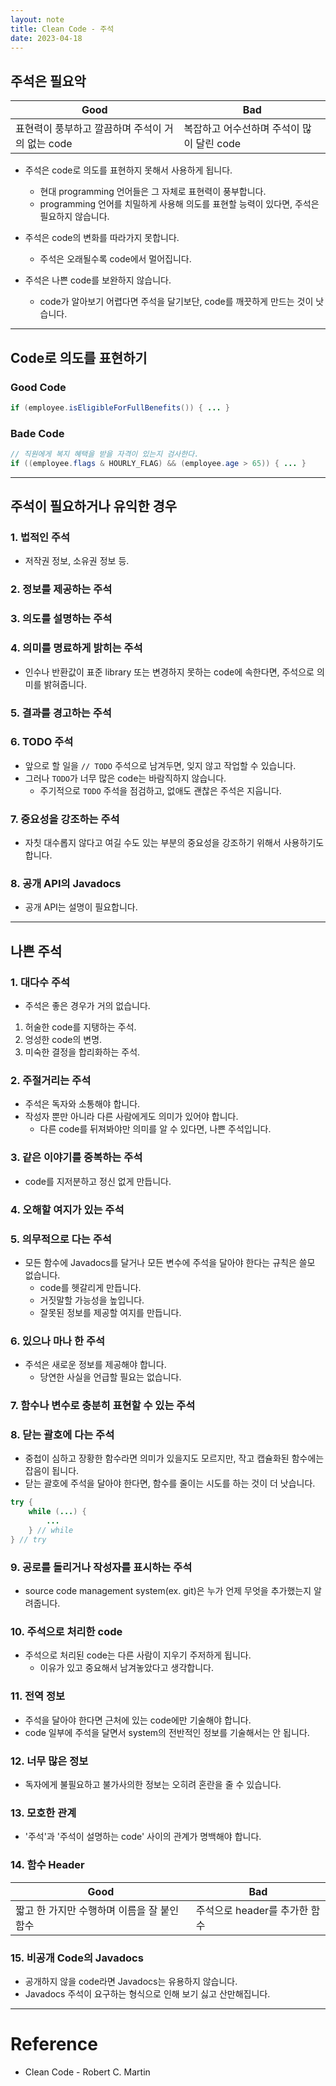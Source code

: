 ```yaml
---
layout: note
title: Clean Code - 주석
date: 2023-04-18
---
```





## 주석은 필요악

| Good | Bad |
| - | - |
| 표현력이 풍부하고 깔끔하며 주석이 거의 없는 code | 복잡하고 어수선하며 주석이 많이 달린 code |

- 주석은 code로 의도를 표현하지 못해서 사용하게 됩니다.
    - 현대 programming 언어들은 그 자체로 표현력이 풍부합니다.
    - programming 언어를 치밀하게 사용해 의도를 표현할 능력이 있다면, 주석은 필요하지 않습니다.

- 주석은 code의 변화를 따라가지 못합니다.
    - 주석은 오래될수록 code에서 멀어집니다.

- 주석은 나쁜 code를 보완하지 않습니다.
    - code가 알아보기 어렵다면 주석을 달기보단, code를 깨끗하게 만드는 것이 낫습니다.




---




## Code로 의도를 표현하기

### Good Code

```java
if (employee.isEligibleForFullBenefits()) { ... }
```

### Bade Code

```java
// 직원에게 복지 혜택을 받을 자격이 있는지 검사한다.
if ((employee.flags & HOURLY_FLAG) && (employee.age > 65)) { ... }
```




---




## 주석이 필요하거나 유익한 경우


### 1. 법적인 주석

- 저작권 정보, 소유권 정보 등.


### 2. 정보를 제공하는 주석


### 3. 의도를 설명하는 주석


### 4. 의미를 명료하게 밝히는 주석

- 인수나 반환값이 표준 library 또는 변경하지 못하는 code에 속한다면, 주석으로 의미를 밝혀줍니다.


### 5. 결과를 경고하는 주석


### 6. TODO 주석

- 앞으로 할 일을 `// TODO` 주석으로 남겨두면, 잊지 않고 작업할 수 있습니다.
- 그러나 `TODO`가 너무 많은 code는 바람직하지 않습니다.
    - 주기적으로 `TODO` 주석을 점검하고, 없애도 괜찮은 주석은 지웁니다.


### 7. 중요성을 강조하는 주석

- 자칫 대수롭지 않다고 여길 수도 있는 부분의 중요성을 강조하기 위해서 사용하기도 합니다.


### 8. 공개 API의 Javadocs

- 공개 API는 설명이 필요합니다.




---




## 나쁜 주석


### 1. 대다수 주석

- 주석은 좋은 경우가 거의 없습니다.

1. 허술한 code를 지탱하는 주석.
2. 엉성한 code의 변명.
3. 미숙한 결정을 합리화하는 주석.


### 2. 주절거리는 주석

- 주석은 독자와 소통해야 합니다.
- 작성자 뿐만 아니라 다른 사람에게도 의미가 있어야 합니다.
    - 다른 code를 뒤져봐야만 의미를 알 수 있다면, 나쁜 주석입니다.


### 3. 같은 이야기를 중복하는 주석

- code를 지저분하고 정신 없게 만듭니다.


### 4. 오해할 여지가 있는 주석


### 5. 의무적으로 다는 주석

- 모든 함수에 Javadocs를 달거나 모든 변수에 주석을 달아야 한다는 규칙은 쓸모 없습니다.
    - code를 헷갈리게 만듭니다.
    - 거짓말할 가능성을 높입니다.
    - 잘못된 정보를 제공할 여지를 만듭니다.


### 6. 있으나 마나 한 주석

- 주석은 새로운 정보를 제공해야 합니다.
    - 당연한 사실을 언급할 필요는 없습니다.


### 7. 함수나 변수로 충분히 표현할 수 있는 주석


### 8. 닫는 괄호에 다는 주석

- 중첩이 심하고 장황한 함수라면 의미가 있을지도 모르지만, 작고 캡슐화된 함수에는 잡음이 됩니다.
- 닫는 괄호에 주석을 달아야 한다면, 함수를 줄이는 시도를 하는 것이 더 낫습니다.

```java
try {
    while (...) {
        ...
    } // while
} // try
```


### 9. 공로를 돌리거나 작성자를 표시하는 주석

- source code management system(ex. git)은 누가 언제 무엇을 추가했는지 알려줍니다.


### 10. 주석으로 처리한 code

- 주석으로 처리된 code는 다른 사람이 지우기 주저하게 됩니다.
    - 이유가 있고 중요해서 남겨놓았다고 생각합니다.


### 11. 전역 정보

- 주석을 달아야 한다면 근처에 있는 code에만 기술해야 합니다.
- code 일부에 주석을 달면서 system의 전반적인 정보를 기술해서는 안 됩니다.


### 12. 너무 많은 정보

- 독자에게 불필요하고 불가사의한 정보는 오히려 혼란을 줄 수 있습니다.


### 13. 모호한 관계

- '주석'과 '주석이 설명하는 code' 사이의 관계가 명백해야 합니다.


### 14. 함수 Header

| Good | Bad |
| - | - |
| 짧고 한 가지만 수행하며 이름을 잘 붙인 함수 | 주석으로 header를 추가한 함수 |


### 15. 비공개 Code의 Javadocs

- 공개하지 않을 code라면 Javadocs는 유용하지 않습니다.
- Javadocs 주석이 요구하는 형식으로 인해 보기 싫고 산만해집니다.




---




# Reference

- Clean Code - Robert C. Martin

